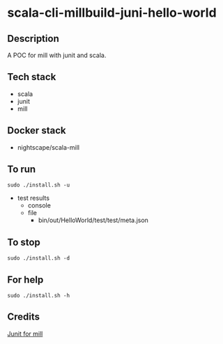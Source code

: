 # scala-cli-millbuild-juni-hello-world

## Description
A POC for mill with junit
and scala.

## Tech stack
- scala
- junit
- mill

## Docker stack
- nightscape/scala-mill

## To run
`sudo ./install.sh -u`
- test results
  - console
  - file
    - bin/out/HelloWorld/test/test/meta.json

## To stop
`sudo ./install.sh -d`

## For help
`sudo ./install.sh -h`

## Credits
[Junit for mill](https://stackoverflow.com/questions/57575207/how-to-run-junit-tests-with-mill)

